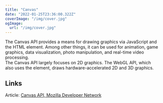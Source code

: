 ```yaml
---
title: "Canvas"
date: "2022-01-25T23:36:00.322Z"
coverImage: "/img/cover.jpg"
ogImage:
  url: "/img/cover.jpg"
---
```


The Canvas API provides a means for drawing graphics via JavaScript and the HTML <canvas> element. Among other things, it can be used for animation, game graphics, data visualization, photo manipulation, and real-time video processing.  
The Canvas API largely focuses on 2D graphics. The WebGL API, which also uses the <canvas> element, draws hardware-accelerated 2D and 3D graphics.

## Links

Article: [Canvas API, Mozilla Developer Network](https://developer.mozilla.org/en-US/docs/Web/API/Canvas_API)  


